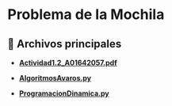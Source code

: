 # Problema de la Mochila

## 📄 Archivos principales

- [**Actividad1.2\_A01642057.pdf**](./Actividad1.2_A01642057.pdf)  
  

- [**AlgoritmosAvaros.py**](./AlgoritmosAvaros.py)  


- [**ProgramacionDinamica.py**](./ProgramacionDinamica.py)  
  
